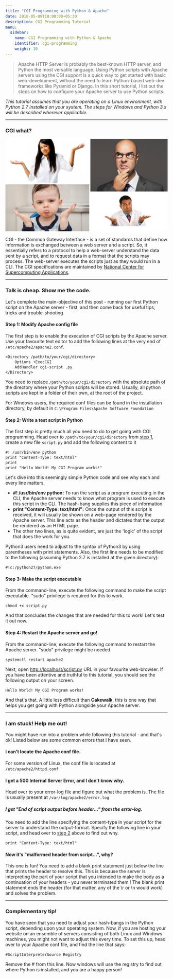 ```yaml
---
title: "CGI Programming with Python & Apache"
date: 2018-05-09T18:00:00+05:30
description: CGI Programming Tutorial
menu:
  sidebar:
    name: CGI Programming with Python & Apache
    identifier: cgi-programming
    weight: 10
---
```


> Apache HTTP Server is probably the best-known HTTP server, and Python the most versatile language. Using Python scripts with Apache servers using the CGI support is a quick way to get started with basic web-development, without the need to learn Python-based web-dev frameworks like Pyramid or Django. In this short tutorial, I list out the steps on how to configure your Apache server to use Python scripts.

_This tutorial assumes that you are operating on a Linux environment, with Python 2.7 installed on your system. The steps for Windows and Python 3.x will be described wherever applicable._

---

### CGI what?

![image](I-dont-know.jpg)

CGI - the Common Gateway Interface - is a set of standards that define how information is exchanged between a web server and a script. So, it essentially refers to a protocol to help a web-server understand the data sent by a script, and to request data in a format that the scripts may process. The web-server executes the scripts just as they would run in a CLI. The CGI specifications are maintained by [National Center for Supercomputing Applications](http://www.ncsa.illinois.edu/).

---

### Talk is cheap. Show me the code.

Let's complete the main-objective of this post - running our first Python script on the Apache server - first, and then come back for useful tips, tricks and trouble-shooting

#### Step 1: Modify Apache config file

The first step is to enable the execution of CGI scripts by the Apache server. Use your favourite text editor to add the following lines at the very end of `/etc/apache2/apache2.conf`.

```
<Directory /path/to/your/cgi/directory>
	Options +ExecCGI
	AddHandler cgi-script .py
</Directory>
```

You need to replace `/path/to/your/cgi/directory` with the absolute path of the directory where your Python scripts will be stored. Usually, all python scripts are kept in a folder of their own, at the root of the project.

For Windows users, the required conf files can be found in the installation directory, by default in `C:\Program Files\Apache Software Foundation`

#### Step 2: Write a test script in Python

The first step is pretty much all you need to do to get going with CGI programming. Head over to `/path/to/your/cgi/directory` from [step 1](#step-1-modify-apache-config-file), create a new file `script.py` and add the following content to it

```
#! /usr/bin/env python
print "Content-Type: text/html"
print
print "Hello World! My CGI Program works!"
```

Let's dive into this seemingly simple Python code and see why each and every line matters.

- **#! /usr/bin/env python:** To run the script as a program executing in the CLI, the Apache server needs to know what program is used to execute this script in the CLI. The hash-bang supplies this piece of information.
- **print "Content-Type: text/html":** Once the output of this script is received, it will usually be shown on a web-page rendered by the Apache server. This line acts as the header and dictates that the output be rendered as an HTML page.
- The other two lines, as is quite evident, are just the 'logic' of the script that does the work for you.

Python3 users need to adjust to the syntax of Python3 by using parentheses with print statements. Also, the first line needs to be modified to the following (assuming Python 2.7 is installed at the given directory):

```
#!c:/python27/python.exe
```

#### Step 3: Make the script executable

From the command-line, execute the following command to make the script executable. "sudo" privilege is required for this to work.

```
chmod +x script.py
```

And that concludes the changes that are needed for this to work! Let's test it out now.

#### Step 4: Restart the Apache server and go!

From the command-line, execute the following command to restart the Apache server. "sudo" privilege might be needed.

```
systemctl restart apache2
```

Next, open [http://localhost/script.py](http://localhost/script.py) URL in your favourite web-browser. If you have been attentive and truthful to this tutorial, you should see the following output on your screen.

```
Hello World! My CGI Program works!
```

And that's that. A little less difficult than **Cakewalk**, this is one way that helps you get going with Python alongside your Apache server.

---

### I am stuck! Help me out!

You might have run into a problem while following this tutorial - and that's ok! Listed below are some common errors that I have seen.

#### I can't locate the Apache conf file.

For some version of Linux, the conf file is located at `/etc/apache2/httpd.conf`

#### I get a 500 Internal Server Error, and I don't know why.

Head over to your error-log file and figure out what the problem is. The file is usually present at `/var/log/apache2/error.log`

##### I get "End of script output before header..." from the error-log.

You need to add the line specifying the content-type in your script for the server to understand the output-format.
Specify the following line in your script, and head over to [step 2](#step-2-write-a-test-script-in-python) above to find out why.

```
print "Content-Type: text/html"
```

#### Now it's "malformed header from script...", why?

This one is fun! You need to add a blank print statement just below the line that prints the header to resolve this. This is because the server is interpreting the part of your script that you intended to make the body as a continuation of your headers - you never terminated them ! The blank print statement ends the header (for that matter, any of the \r or \n would work) and solves the problem.

---

### Complementary tip!

You have seen that you need to adjust your hash-bangs in the Python script, depending upon your operating system. Now, if you are hosting your website on an ensemble of servers consisting of both Linux and Windows machines, you might not want to adjust this every time. To set this up, head over to your Apache conf file, and find the line that says:

```
#ScriptInterpreterSource Registry
```

Remove the # from this line. Now windows will use the registry to find out where Python is installed, and you are a happy person! 
